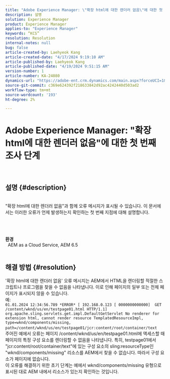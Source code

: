 ```yaml
---
title: "Adobe Experience Manager: \"확장 html에 대한 렌더러 없음\"에 대한 첫 번째 조사 단계"
description: 설명
solution: Experience Manager
product: Experience Manager
applies-to: "Experience Manager"
keywords: “KCS”
resolution: Resolution
internal-notes: null
bug: false
article-created-by: Laehyeok Kang
article-created-date: "4/17/2024 9:19:10 AM"
article-published-by: Laehyeok Kang
article-published-date: "4/19/2024 9:51:15 AM"
version-number: 1
article-number: KA-24080
dynamics-url: "https://adobe-ent.crm.dynamics.com/main.aspx?forceUCI=1&pagetype=entityrecord&etn=knowledgearticle&id=53599787-9bfc-ee11-a1ff-6045bd0065f9"
source-git-commit: c369e624392f218633842d92ac4242440d503ad2
workflow-type: tm+mt
source-wordcount: '193'
ht-degree: 2%

---
```


# Adobe Experience Manager: &quot;확장 html에 대한 렌더러 없음&quot;에 대한 첫 번째 조사 단계

  
## 설명 {#description}

 <br>&quot;확장 html에 대한 렌더러 없음&quot;과 함께 오류 메시지가 표시될 수 있습니다. 이 문서에서는 이러한 오류가 언제 발생하는지 확인하는 첫 번째 지점에 대해 설명합니다.<br><br> <br><br>

<b>환경</b>
<br>  AEM as a Cloud Service, AEM 6.5
<br> 

## 해결 방법 {#resolution}

&#39;확장 html에 대한 렌더러 없음&#39; 오류 메시지는 AEM에서 HTML을 렌더링할 적절한 스크립트나 프로그램을 찾을 수 없음을 나타냅니다. 이로 인해 페이지의 일부 또는 전체 페이지가 표시되지 않을 수 있습니다. <br>예: <br>`01.01.2024 12:34:56.789 *ERROR* [ 192.168.0.123 [ 0000000000000]  GET /content/wknd/us/en/testpage01.html HTTP/1.1]  org.apache.sling.servlets.get.impl.DefaultGetServlet No renderer for extension html, cannot render resource TemplatedResourceImpl, type=wknd/components/missing, path=/content/wknd/us/en/testpage01/jcr:content/root/container/text` <br>주어진 예에서 오류는 페이지 /content/wknd/us/en/testpage01.html에 액세스할 때 페이지의 특정 구성 요소를 렌더링할 수 없음을 나타냅니다. 특히, testpage01에서 &quot;jcr:content/root/container/text&quot;에 있는 구성 요소의 sling:resourceType인 &quot;wknd/components/missing&quot; 리소스를 AEM에서 찾을 수 없습니다. 따라서 구성 요소가 페이지에 없습니다. <br>이 오류를 해결하기 위한 초기 단계는 예에서 wknd/components/missing 유형으로 표시된 대로 AEM 내에서 리소스가 있는지 확인하는 것입니다.